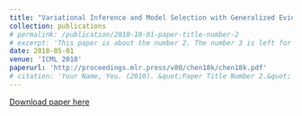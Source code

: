 ```yaml
---
title: "Variational Inference and Model Selection with Generalized Evidence Bounds"
collection: publications
# permalink: /publication/2010-10-01-paper-title-number-2
# excerpt: 'This paper is about the number 2. The number 3 is left for future work.'
date: 2018-05-01
venue: 'ICML 2018'
paperurl: 'http://proceedings.mlr.press/v80/chen18k/chen18k.pdf'
# citation: 'Your Name, You. (2010). &quot;Paper Title Number 2.&quot; <i>Journal 1</i>. 1(2).'
---
```



[Download paper here](http://proceedings.mlr.press/v80/chen18k/chen18k.pdf)

